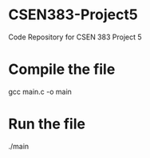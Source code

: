 # CSEN383-Project5
Code Repository for CSEN 383 Project 5

# Compile the file
gcc main.c -o main

# Run the file
./main
